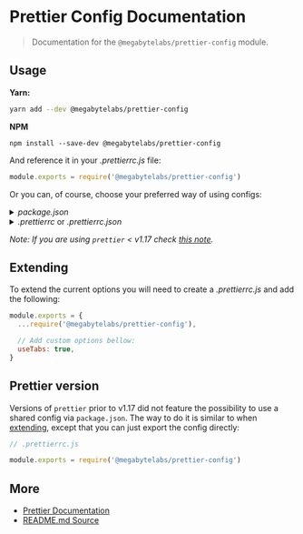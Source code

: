 # Prettier Config Documentation

> Documentation for the `@megabytelabs/prettier-config` module.

## Usage

**Yarn:**

```sh
yarn add --dev @megabytelabs/prettier-config
```

**NPM**

```
npm install --save-dev @megabytelabs/prettier-config
```

And reference it in your _.prettierrc.js_ file:

```js
module.exports = require('@megabytelabs/prettier-config')
```

Or you can, of course, choose your preferred way of using configs:

<details>
<summary><i>package.json</i></summary>

```json
{
  // ...
  "prettier": "@megabytelabs/prettier-config"
}
```

</details>
<details>
<summary><i>.prettierrc</i> or <i>.prettierrc.json</i></summary>

```json
{
  "extends": ["@megabytelabs/prettier-config"]
}
```

</details>

_Note: If you are using `prettier` < v1.17 check [this note](#Prettier-version)._

## Extending

To extend the current options you will need to create a _.prettierrc.js_ and add the following:

```js
module.exports = {
  ...require('@megabytelabs/prettier-config'),

  // Add custom options bellow:
  useTabs: true,
}
```

## Prettier version

Versions of `prettier` prior to v1.17 did not feature the possibility to use a shared config via `package.json`. The way to do it is similar to when [extending](#Extending), except that you can just export the config directly:

```js
// .prettierrc.js

module.exports = require('@megabytelabs/prettier-config')
```

## More

- [Prettier Documentation](https://prettier.io/docs/en/index.html)
- [README.md Source](https://github.com/strvcom/code-quality-tools/blob/master/packages/prettier-config/readme.md)
